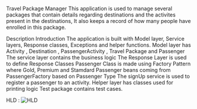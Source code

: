 Travel Package Manager
This application is used to manage several packages that contain details regarding destinations and the activites present in the destinations, It also keeps a record of how many people have enrolled in this package.

Description
Introduction
The application is built with Model layer, Service layers, Response classes, Exceptions and helper functions.
Model layer has Activity , Destination , PassengerActivity , Travel Package and Passenger
The service layer contains the business logic
The Response Layer is used to define Response Classes
Passenger Class is made using Factory Pattern where Gold, Premium and Stamdard Passenger beans coming from PassengerFactory based on Passenger Type
The signUp service is used to register a passenger to an activity.
Helper layer has classes used for printing logic
Test package contains test cases.

HLD :
![HLD](https://github.com/shadan30/TravelSystemDesign/assets/37139445/635ace09-2072-4722-8787-f70f23cc7c70)


